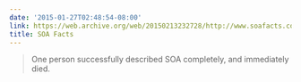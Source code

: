 ```yaml
---
date: '2015-01-27T02:48:54-08:00'
link: https://web.archive.org/web/20150213232728/http://www.soafacts.com/
title: SOA Facts
---
```


>One person successfully described SOA completely, and immediately died.
